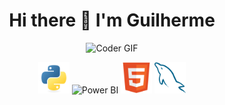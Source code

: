 <h1 align="center">Hi there 👋 I'm Guilherme </h1>
                                                       
<!-- REmove the anotation to display the counter ![Visitor Count](https://profile-counter.glitch.me/Guilhermertp/count.svg) -->

<!-- REmove the anotation to display the MOss throwing cpc GIF ![QRUB](https://github.com/Guilhermertp/Guilhermertp/assets/80826962/0a3dfb13-4e7a-4a3c-ac60-1270f0591a47) -->


<p align="center"><img alt="Coder GIF" height=250 width=350 src="https://cdn.dribbble.com/users/730703/screenshots/6581243/avento.gif" /></p>


<div align="center">
    <img src="https://raw.githubusercontent.com/devicons/devicon/master/icons/python/python-original.svg" alt="Python" width="50" height="50"/> 
    <img src="https://raw.githubusercontent.com/devicons/devicon/master/icons/powerbi/powerbi-plain.svg" alt="Power BI" width="50" height="50"/>
    <img src="https://raw.githubusercontent.com/devicons/devicon/master/icons/html5/html5-original.svg" alt="HTML" width="50" height="50"/> 
    <img src="https://raw.githubusercontent.com/devicons/devicon/master/icons/mysql/mysql-original.svg" alt="SQL" width="50" height="50"/> 
</div>


<!--
**Guilhermertp/Guilhermertp** is a ✨ _special_ ✨ repository because its `README.md` (this file) appears on your GitHub profile.

Here are some ideas to get you started:

- 🔭 I’m currently working on ...
- 🌱 I’m currently learning ...
- 👯 I’m looking to collaborate on ...
- 🤔 I’m looking for help with ...
- 💬 Ask me about ...
- 📫 How to reach me: ...
- 😄 Pronouns: ...
- ⚡ Fun fact: ...
-

*****************************GIFS*****************
<br>
<img alt="Coder GIF" height=250 width=350 src="https://miro.medium.com/max/1360/0*7Q3yvSIv_t0ioJ-Z.gif" />
<br>
<img alt="Coder GIF" height=250 width=350 src="https://thumbs.gfycat.com/EvilNextDevilfish-small.gif" />
<br>
<img alt="Coder GIF" height=250 width=350 src="https://analyticsindiamag.com/wp-content/uploads/2018/12/developer-dribbble.gif" />
<br>
<img alt="Coder GIF" height=250 width=350 src="https://physicsgurukul.files.wordpress.com/2019/02/character-1.gif" />
<br>
<img alt="Coder GIF" height=250 width=350 src="https://cdn.dribbble.com/users/1187836/screenshots/6539429/programer.gif" />
<br>
<img alt="Coder GIF" height=200 width=350 src="https://raw.githubusercontent.com/TheDudeThatCode/TheDudeThatCode/master/Assets/Designer.gif" />
<br>
<img alt="Coder GIF" height=250 width=350 src="https://raw.githubusercontent.com/TheDudeThatCode/TheDudeThatCode/master/Assets/Developer.gif" />

*******************OTHER cool GIFS*******************************


->
